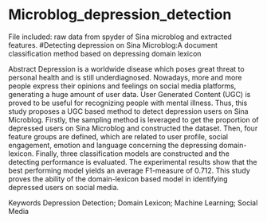 # Microblog_depression_detection

File included: raw data from spyder of Sina microblog and extracted features.
#Detecting depression on Sina Microblog:A document classification method based on depressing domain lexicon

Abstract
Depression is a worldwide disease which poses great threat to personal health and is still underdiagnosed. Nowadays, more and more people express their opinions and feelings on social media platforms, generating a huge amount of user data. User Generated Content (UGC) is proved to be useful for recognizing people with mental illness. Thus, this study proposes a UGC based method to detect depression users on Sina Microblog. Firstly, the sampling method is leveraged to get the proportion of depressed users on Sina Microblog and constructed the dataset. Then, four feature groups are defined, which are related to user profile, social engagement, emotion and language concerning the depressing domain-lexicon. Finally, three classification models are constructed and the detecting performance is evaluated. The experimental results show that the best performing model yields an average F1-measure of 0.712. This study proves the ability of the domain-lexicon based model in identifying depressed users on social media.

Keywords
Depression Detection; Domain Lexicon; Machine Learning; Social Media

